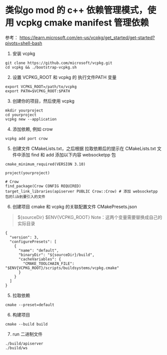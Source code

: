 # 类似go mod 的 c++ 依赖管理模式，使用 vcpkg cmake manifest 管理依赖
参考： https://learn.microsoft.com/en-us/vcpkg/get_started/get-started?pivots=shell-bash

1. 安装 vcpkg
```shell
git clone https://github.com/microsoft/vcpkg.git
cd vcpkg && ./bootstrap-vcpkg.sh
```
2. 设置 VCPKG_ROOT 和 vcpkg 的 执行文件PATH 变量
```shell
export VCPKG_ROOT=/path/to/vcpkg
export PATH=$VCPKG_ROOT:$PATH
```
3. 创建你的项目，然后使用 vcpkg
```shell
mkdir yourproject
cd yourproject
vcpkg new --application
```

4. 添加依赖, 例如 crow
```shell
vcpkg add port crow
```


5. 创建文件 CMakeLists.txt，之后根据 拉取依赖后的提示在 CMakeLists.txt 文件中添加 find 和 add 添加以下内容 websocketpp  包
```text
cmake_minimum_required(VERSION 3.10)

project(yourproject)

# Crow
find_package(Crow CONFIG REQUIRED)
target_link_libraries(apiserver PUBLIC Crow::Crow) # 添加 websocketpp 包的lib到要引入的文件
```

6. 创建项目 cmake 和 vcpkg 的关联配置文件 CMakePresets.json
> ${sourceDir} 
> $ENV{VCPKG_ROOT}
> Note：这两个变量需要替换成自己的实际目录
```
{
  "version": 3,
  "configurePresets": [
    {
      "name": "default",
      "binaryDir": "${sourceDir}/build",
      "cacheVariables": {
        "CMAKE_TOOLCHAIN_FILE": "$ENV{VCPKG_ROOT}/scripts/buildsystems/vcpkg.cmake"
      }
    }
  ]
}
```

5. 拉取依赖
```shell
cmake --preset=default
```

6. 构建项目
```shell
cmake --build build
```

7. run 二进制文件
```shel
./build/apiserver
./build/ws
```